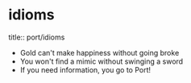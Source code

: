 # idioms

title:: port/idioms

- Gold can't make happiness without going broke
- You won't find a mimic without swinging a sword
- If you need information, you go to Port!
